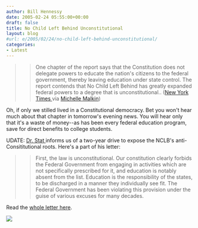 ```yaml
---
author: Bill Hennessy
date: 2005-02-24 05:55:00+00:00
draft: false
title: No Child Left Behind Unconstitutional
layout: blog
#url: e/2005/02/24/no-child-left-behind-unconstitutional/
categories:
- Latest
---
```


> 

> 
> > 

>> 
>> One chapter of the report says that the Constitution does not delegate powers to educate the nation's citizens to the federal government, thereby leaving education under state control. The report contends that No Child Left Behind has greatly expanded federal powers to a degree that is unconstitutional.. ([New York Times ](https://www.nytimes.com/2005/02/24/national/24child.html?pagewanted=2)via [Michelle Malkin](https://michellemalkin.com/archives/001585.htm))
>> 
>> 
> 
> 




Oh, if only we stilled lived in a Constitutional democracy. Bet you won't hear much about that chapter in tomorrow's evening news. You will hear only that it's a waste of money--as has been every federal education program, save for direct benefits to college students. 




UDATE: [Dr. Stat ](https://drstat.blogspot.com/)informs us of a two-year drive to expose the NCLB's anti-Consititutional roots. Here's a part of his letter:




> 

> 
> > 

>> 
>> First, the law is unconstitutional. Our constitution clearly forbids the Federal Government from engaging in activities which are not specifically prescribed for it, and education is notably absent from the list. Education is the responsibility of the states, to be discharged in a manner they individually see fit. The Federal Government has been violating this provision under the guise of various excuses for many decades. 
>> 
>> 
> 
> 




Read the [whole letter here](https://drstat.blogspot.com/2005/02/nclb-unconstitutional.html).

![](https://blog.billhennessy.com/aggbug.aspx?PostID=1217)

